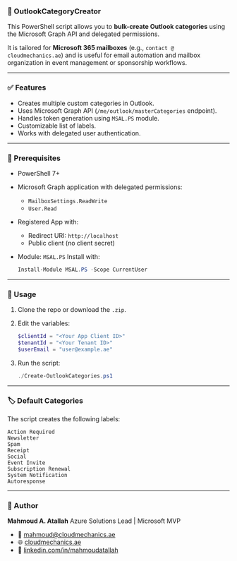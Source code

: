 
### 📘 OutlookCategoryCreator

This PowerShell script allows you to **bulk-create Outlook categories** using the Microsoft Graph API and delegated permissions.

It is tailored for **Microsoft 365 mailboxes** (e.g., `contact @ cloudmechanics.ae`) and is useful for email automation and mailbox organization in event management or sponsorship workflows.

---

### ✅ Features

* Creates multiple custom categories in Outlook.
* Uses Microsoft Graph API (`/me/outlook/masterCategories` endpoint).
* Handles token generation using `MSAL.PS` module.
* Customizable list of labels.
* Works with delegated user authentication.

---

### 🚀 Prerequisites

* PowerShell 7+
* Microsoft Graph application with delegated permissions:

  * `MailboxSettings.ReadWrite`
  * `User.Read`
* Registered App with:

  * Redirect URI: `http://localhost`
  * Public client (no client secret)
* Module: `MSAL.PS`
  Install with:

  ```powershell
  Install-Module MSAL.PS -Scope CurrentUser
  ```

---

### 🧾 Usage

1. Clone the repo or download the `.zip`.
2. Edit the variables:

   ```powershell
   $clientId = "<Your App Client ID>"
   $tenantId = "<Your Tenant ID>"
   $userEmail = "user@example.ae"
   ```
3. Run the script:

   ```powershell
   ./Create-OutlookCategories.ps1
   ```

---

### 🏷️ Default Categories

The script creates the following labels:

```plaintext
Action Required
Newsletter
Spam
Receipt
Social
Event Invite
Subscription Renewal
System Notification
Autoresponse
```

---

### 👤 Author

**Mahmoud A. Atallah**
Azure Solutions Lead | Microsoft MVP
* 📧 [mahmoud@cloudmechanics.ae](mailto:mahmoud@cloudmechanics.ae)
* 🌐 [cloudmechanics.ae](https://cloudmechanics.ae)
* 🔗 [linkedin.com/in/mahmoudatallah](https://linkedin.com/in/mahmoudatallah)

